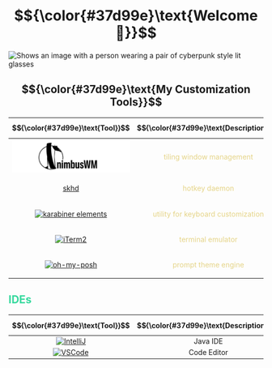 # $${\color{#37d99e}\text{Welcome 👋}}$$

<picture>
    <source media="(prefers-color-scheme: dark)" srcset="https://images.unsplash.com/photo-1634703080363-98f94e5a1076?q=80&w=3425&auto=format&fit=crop&ixlib=rb-4.0.3&ixid=M3wxMjA3fDB8MHxwaG90by1wYWdlfHx8fGVufDB8fHx8fA%3D%3D" sizes="(max-width: 710px) 120px, (max-width: 991px) 193px, 300px">
    <source media="(prefers-color-scheme: light)" srcset="https://images.unsplash.com/photo-1573767291321-c0af2eaf5266?q=80&w=2203&auto=format&fit=crop&ixlib=rb-4.0.3&ixid=M3wxMjA3fDB8MHxwaG90by1wYWdlfHx8fGVufDB8fHx8fA%3D%3D" sizes="(max-width: 710px) 120px, (max-width: 991px) 193px, 300px">
    <img alt="Shows an image with a person wearing a pair of cyberpunk style lit glasses" src="https://images.unsplash.com/photo-1634703080363-98f94e5a1076?q=80&w=3425&auto=format&fit=crop&ixlib=rb-4.0.3&ixid=M3wxMjA3fDB8MHxwaG90by1wYWdlfHx8fGVufDB8fHx8fA%3D%3D" style="object-fit: cover; object-position:50% 55%" height="300" width="1000">
</picture>

## $${\color{#37d99e}\text{My Customization Tools}}$$

|                                                                     $${\color{#37d99e}\text{Tool}}$$                                                                      |             $${\color{#37d99e}\text{Description}}$$              | $${\color{#37d99e}\text{Configuration}}$$                                                                                                                                                               |
| :-----------------------------------------------------------------------------------------------------------------------------------------------------------------------: | :--------------------------------------------------------------: | ------------------------------------------------------------------------------------------------------------------------------------------------------------------------------------------------------- |
|           <a href="https://github.com/koekeishiya/yabai"><img alt="Yabai" src="https://github.com/koekeishiya/yabai/raw/master/assets/banner/banner.svg"/></a>            |      <p style="color: #E5D487">tiling window management</p>      | <a href="https://github.com/bogdan23a/.config/blob/main/yabai/yabairc"><img alt="config" src="https://static-00.iconduck.com/assets.00/cog-settings-icon-256x203-oe3ab4du.png" width="40px">            |
|                                                          <a href="https://github.com/koekeishiya/skhd">skhd</a>                                                           |           <p style="color: #E5D487">hotkey daemon</p>            | <a href="https://github.com/bogdan23a/.config/blob/main/skhd/skhdrc"><img alt="config" src="https://static-00.iconduck.com/assets.00/cog-settings-icon-256x203-oe3ab4du.png" width="40px">              |
| <a href="https://github.com/pqrs-org/Karabiner-Elements"><img alt="karabiner elements" src="https://karabiner-elements.pqrs.org/favicons/android-96x96.png" width="40px"> | <p style="color: #E5D487">utility for keyboard customization</p> | <a href="https://github.com/bogdan23a/.config/blob/main/karabiner/karabiner.json"><img alt="config" src="https://static-00.iconduck.com/assets.00/cog-settings-icon-256x203-oe3ab4du.png" width="40px"> |
|                                         <a href=""><img alt="iTerm2" src="https://iterm2.com/img/logo2x.jpg" width="120px"/> </a>                                         |         <p style="color: #E5D487">terminal emulator</p>          | <a href="https://github.com/bogdan23a/.config/blob/main/yabai/yabairc"><img alt="config" src="https://static-00.iconduck.com/assets.00/cog-settings-icon-256x203-oe3ab4du.png" width="40px">            |
|          <a href=""><img alt="oh-my-posh" src="https://raw.githubusercontent.com/jandedobbeleer/oh-my-posh/main/website/static/img/logo.png" width="100px"/></a>          |        <p style="color: #E5D487">prompt theme engine</p>         | <a href="https://github.com/bogdan23a/.config/blob/main/yabai/yabairc"><img alt="config" src="https://static-00.iconduck.com/assets.00/brush-icon-128x127-db5wcua1.png" width="40px">                   |

<h2 style="color:#37d99e">IDEs</h2>

|                                $${\color{#37d99e}\text{Tool}}$$                                 | $${\color{#37d99e}\text{Description}}$$ | $${\color{#37d99e}\text{Configuration}}$$                                                                                                                                                     |
| :---------------------------------------------------------------------------------------------: | :-------------------------------------: | --------------------------------------------------------------------------------------------------------------------------------------------------------------------------------------------- |
|      <a href=""><img alt="IntelliJ" src="https://www.jetbrains.com/icon.svg?r=1234"/></a>       |                Java IDE                 | <a href="https://github.com/bogdan23a/.config/blob/main/yabai/yabairc"><img alt="config" src="https://static-00.iconduck.com/assets.00/brush-icon-128x127-db5wcua1.png" width="40px">         |
| <a href=""><img alt="VSCode" src="https://code.visualstudio.com/favicon.ico" width="40px"/></a> |               Code Editor               | <a href="https://marketplace.visualstudio.com/items?itemName=TheBromo.bromium"><img alt="config" src="https://static-00.iconduck.com/assets.00/brush-icon-128x127-db5wcua1.png" width="40px"> |
